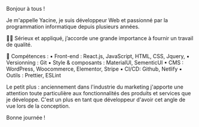 Bonjour à tous ! 

Je m'appelle Yacine, je suis développeur Web et passionné par la programmation informatique depuis plusieurs années. 

👨‍💻 Sérieux et appliqué, j’accorde une grande importance à fournir un travail de qualité.

🔧 Compétences :
▪ Front-end : React.js, JavaScript, HTML, CSS, Jquery, 
▪ Versionning : Git
▪ Style & composants : MaterialUI, SementicUI
▪ CMS : WordPress, Woocommerce, Elementor, Stripe
▪ CI/CD: Github, Netlify
▪ Outils : Prettier, ESLint

Le petit plus : anciennement dans l'industrie du marketing j'apporte une attention toute particulière aux fonctionnalités des produits et services que je développe. C'est un plus en tant que développeur d'avoir cet angle de vue lors de la conception.

Bonne journée !
